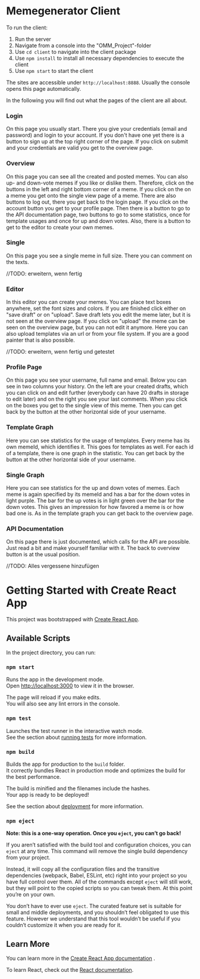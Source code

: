 # Memegenerator Client

To run the client:

1. Run the server
2. Navigate from a console into the "OMM_Project"-folder
3. Use `cd client` to navigate into the client package
4. Use `npm install` to install all necessary dependencies to execute the client
5. Use `npm start` to start the client

The sites are accessible under `http://localhost:8888`. Usually the console opens this page
automatically.

In the following you will find out what the pages of the client are all about.

### Login

On this page you usually start. There you give your credentials (email and password) and login to
your account. If you don't have one yet there is a button to sign up at the top right corner of the
page. If you click on submit and your credentials are valid you get to the overview page.

### Overview

On this page you can see all the created and posted memes. You can also up- and down-vote memes if
you like or dislike them. Therefore, click on the buttons in the left and right bottom corner of a
meme. If you click on the on a meme you get onto the single view page of a meme. There are also
buttons to log out, there you get back to the login page. If you click on the account button you get
to your profile page. Then there is a button to go to the API documentation page, two buttons to go
to some statistics, once for template usages and once for up and down votes. Also, there is a button
to get to the editor to create your own memes.

### Single

On this page you see a single meme in full size. There you can comment on the texts.

//TODO: erweitern, wenn fertig

### Editor

In this editor you can create your memes. You can place text boxes anywhere, set the font sizes and
colors. If you are finished click either on "save draft" or on "upload". Save draft lets you edit
the meme later, but it is not seen at the overview page. If you click on "upload" the meme can be
seen on the overview page, but you can not edit it anymore. Here you can also upload templates 
via an url or from your file system. If you are a good painter that is also possible.

//TODO: erweitern, wenn fertig und getestet

### Profile Page

On this page you see your username, full name and email. Below you can see in two columns your
history. On the left are your created drafts, which you can click on and edit further (everybody can
have 20 drafts in storage to edit later) and on the right you see your last comments. When you click
on the boxes you get to the single view of this meme. Then you can get back by the button at the
other horizontal side of your username.

### Template Graph

Here you can see statistics for the usage of templates. Every meme has its own memeId, which
identifies it. This goes for templates as well. For each id of a template, there is one graph in the
statistic. You can get back by the button at the other horizontal side of your username.

### Single Graph

Here you can see statistics for the up and down votes of memes. Each meme is again specified by 
its memeId and has a bar for the down votes in light purple. The bar for the up votes is in 
light green over the bar for the down votes. This gives an impression for how favored a meme is 
or how bad one is. As in the template graph you can get back to the overview page.

### API Documentation

On this page there is just documented, which calls for the API are possible. Just read a bit and 
make yourself familiar with it. The back to overview button is at the usual position.

//TODO: Alles vergessene hinzufügen

#

#

#

# Getting Started with Create React App

This project was bootstrapped with [Create React App](https://github.com/facebook/create-react-app).

## Available Scripts

In the project directory, you can run:

### `npm start`

Runs the app in the development mode.\
Open [http://localhost:3000](http://localhost:3000) to view it in the browser.

The page will reload if you make edits.\
You will also see any lint errors in the console.

### `npm test`

Launches the test runner in the interactive watch mode.\
See the section
about [running tests](https://facebook.github.io/create-react-app/docs/running-tests) for more
information.

### `npm build`

Builds the app for production to the `build` folder.\
It correctly bundles React in production mode and optimizes the build for the best performance.

The build is minified and the filenames include the hashes.\
Your app is ready to be deployed!

See the section about [deployment](https://facebook.github.io/create-react-app/docs/deployment) for
more information.

### `npm eject`

**Note: this is a one-way operation. Once you `eject`, you can’t go back!**

If you aren’t satisfied with the build tool and configuration choices, you can `eject` at any time.
This command will remove the single build dependency from your project.

Instead, it will copy all the configuration files and the transitive dependencies (webpack, Babel,
ESLint, etc) right into your project so you have full control over them. All of the commands
except `eject` will still work, but they will point to the copied scripts so you can tweak them. At
this point you’re on your own.

You don’t have to ever use `eject`. The curated feature set is suitable for small and middle
deployments, and you shouldn’t feel obligated to use this feature. However we understand that this
tool wouldn’t be useful if you couldn’t customize it when you are ready for it.

## Learn More

You can learn more in
the [Create React App documentation](https://facebook.github.io/create-react-app/docs/getting-started)
.

To learn React, check out the [React documentation](https://reactjs.org/).
